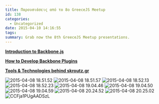 ```yaml
---
title: Παρουσιάσεις από το 8ο GreeceJS Meetup
id: 138
categories:
  - Uncategorized
date: 2015-04-10 14:16:55
tags:
summary: Grab now the 8th GreeceJS Meetup presentations.
---
```


**[Introduction to Backbone.js](https://docs.google.com/presentation/d/1309xH6-B0Gd0e-Q4gsBuHpJJvBYwrR5DTrCGRtW5jUU/pub?start=false&amp;loop=false&amp;delayms=60000&amp;slide=id.p)**

**[How to Develop Backbone Plugins](https://speakerdeck.com/tsironis/how-to-develop-backbone-plugins-dot-dot-dot-for-the-greater-good)**

**[Tools &amp; Technologies behind skroutz.gr](https://docs.google.com/presentation/d/1m0hyzOtvPbziQWZ07bA_Vfrow1ZwbJXph4QxwqXOZU0/edit#slide=id.g97db321d2_2_18)**

![2015-04-08 18.51.52](https://greecejs.files.wordpress.com/2015/04/2015-04-08-18-51-52.jpg?w=660) ![2015-04-08 18.51.57](https://greecejs.files.wordpress.com/2015/04/2015-04-08-18-51-57.jpg?w=660) ![2015-04-08 18.52.13](https://greecejs.files.wordpress.com/2015/04/2015-04-08-18-52-13.jpg?w=660) ![2015-04-08 18.52.23](https://greecejs.files.wordpress.com/2015/04/2015-04-08-18-52-23.jpg?w=660) ![2015-04-08 19.04.46](https://greecejs.files.wordpress.com/2015/04/2015-04-08-19-04-46.jpg?w=660) ![2015-04-08 19.04.50](https://greecejs.files.wordpress.com/2015/04/2015-04-08-19-04-50.jpg?w=660) ![2015-04-08 19.04.59](https://greecejs.files.wordpress.com/2015/04/2015-04-08-19-04-59.jpg?w=660) ![2015-04-08 20.24.52](https://greecejs.files.wordpress.com/2015/04/2015-04-08-20-24-52.jpg?w=660) ![2015-04-08 20.25.02](https://greecejs.files.wordpress.com/2015/04/2015-04-08-20-25-02.jpg?w=660) ![CCFja1PUgAADSzL](https://greecejs.files.wordpress.com/2015/04/ccfja1pugaadszl.jpg?w=660)